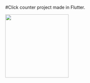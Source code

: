 #Click counter project made in Flutter.


<div align-"center">
<img src="https://github.com/Andres2kk/CounterClick/assets/147880314/7ea48261-ba02-4ff2-a3a5-b20160fbee11" width="200px" />
</div>
